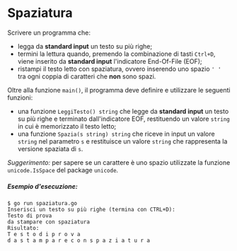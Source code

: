 # Spaziatura

Scrivere un programma che: 
* legga da **standard input** un testo su più righe;
* termini la lettura quando, premendo la combinazione di tasti `Ctrl+D`, viene inserito da **standard input** l'indicatore End-Of-File (EOF);
* ristampi il testo letto con spaziatura, ovvero inserendo uno spazio `' '` tra ogni coppia di caratteri che **non** sono spazi.

Oltre alla funzione `main()`, il programma deve definire e utilizzare le seguenti funzioni:
* una funzione `LeggiTesto() string` che legge da **standard input** un testo su più righe e terminato dall'indicatore EOF, restituendo un valore `string` in cui è memorizzato il testo letto;
* una funzione `Spazia(s string) string` che riceve in input un valore `string` nel parametro `s` e restituisce un valore `string` che rappresenta la versione spaziata di `s`.

*Suggerimento:* per sapere se un carattere è uno spazio utilizzate la funzione `unicode.IsSpace` del package `unicode`.

##### Esempio d'esecuzione:

```text
$ go run spaziatura.go
Inserisci un testo su più righe (termina con CTRL+D):
Testo di prova 
da stampare con spaziatura
Risultato:
T e s t o d i p r o v a 
d a s t a m p a r e c o n s p a z i a t u r a
```
